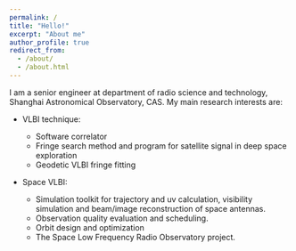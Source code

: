 ```yaml
---
permalink: /
title: "Hello!"
excerpt: "About me"
author_profile: true
redirect_from: 
  - /about/
  - /about.html
---
```


I am a senior engineer at department of radio science and technology, Shanghai Astronomical Observatory, CAS. My main research interests are:

- VLBI technique:
    - Software correlator
    - Fringe search method and program for satellite signal in deep space exploration
    - Geodetic VLBI fringe fitting

- Space VLBI:
    - Simulation toolkit for trajectory and uv calculation, visibility simulation and beam/image reconstruction of space antennas.
    - Observation quality evaluation and scheduling.
    - Orbit design and optimization
    - The Space Low Frequency Radio Observatory project.

